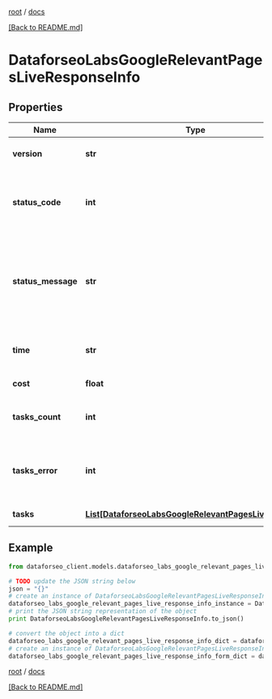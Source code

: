 [root](./../ "root") / [docs](./ "docs")

[[Back to README.md]](./../README.md "[Back to README.md]")

# DataforseoLabsGoogleRelevantPagesLiveResponseInfo

## Properties

Name | Type | Description | Notes
------------ | ------------- | ------------- | -------------
**version** | **str** | the current version of the API | [optional]
**status_code** | **int** | general status code you can find the full list of the response codes here | [optional]
**status_message** | **str** | general informational message you can find the full list of general informational messages here | [optional]
**time** | **str** | total execution time, seconds | [optional]
**cost** | **float** | total tasks cost, USD | [optional]
**tasks_count** | **int** | the number of tasks in the tasks array | [optional]
**tasks_error** | **int** | the number of tasks in the tasks array returned with an error | [optional]
**tasks** | [**List[DataforseoLabsGoogleRelevantPagesLiveTaskInfo]**](DataforseoLabsGoogleRelevantPagesLiveTaskInfo.md) | array of tasks | [optional]

## Example

```python
from dataforseo_client.models.dataforseo_labs_google_relevant_pages_live_response_info import DataforseoLabsGoogleRelevantPagesLiveResponseInfo

# TODO update the JSON string below
json = "{}"
# create an instance of DataforseoLabsGoogleRelevantPagesLiveResponseInfo from a JSON string
dataforseo_labs_google_relevant_pages_live_response_info_instance = DataforseoLabsGoogleRelevantPagesLiveResponseInfo.from_json(json)
# print the JSON string representation of the object
print DataforseoLabsGoogleRelevantPagesLiveResponseInfo.to_json()

# convert the object into a dict
dataforseo_labs_google_relevant_pages_live_response_info_dict = dataforseo_labs_google_relevant_pages_live_response_info_instance.to_dict()
# create an instance of DataforseoLabsGoogleRelevantPagesLiveResponseInfo from a dict
dataforseo_labs_google_relevant_pages_live_response_info_form_dict = dataforseo_labs_google_relevant_pages_live_response_info.from_dict(dataforseo_labs_google_relevant_pages_live_response_info_dict)
```

  

[root](./../ "root") / [docs](./ "docs")

[[Back to README.md]](./../README.md "[Back to README.md]")